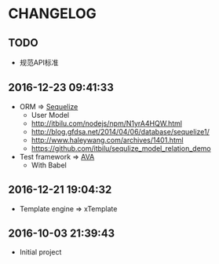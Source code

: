 # CHANGELOG

## TODO

- 规范API标准

## 2016-12-23 09:41:33

- ORM => [Sequelize](http://docs.sequelizejs.com/en/v3/)
  + User Model
  + http://itbilu.com/nodejs/npm/N1yrA4HQW.html
  + http://blog.gfdsa.net/2014/04/06/database/sequelize1/
  + http://www.haleywang.com/archives/1401.html
  + https://github.com/itbilu/sequlize_model_relation_demo
- Test framework => [AVA](https://github.com/avajs/ava-docs)
  + With Babel

## 2016-12-21 19:04:32

- Template engine => xTemplate

## 2016-10-03 21:39:43

- Initial project
